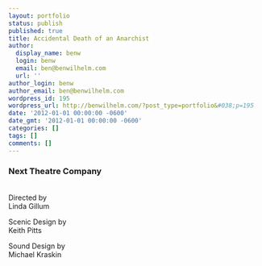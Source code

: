 ```yaml
---
layout: portfolio
status: publish
published: true
title: Accidental Death of an Anarchist
author:
  display_name: benw
  login: benw
  email: ben@benwilhelm.com
  url: ''
author_login: benw
author_email: ben@benwilhelm.com
wordpress_id: 195
wordpress_url: http://benwilhelm.com/?post_type=portfolio&#038;p=195
date: '2012-01-01 00:00:00 -0600'
date_gmt: '2012-01-01 00:00:00 -0600'
categories: []
tags: []
comments: []
---
```

<h3>Next Theatre Company</h3><br />
Directed by<br />
Linda Gillum</p>
<p>Scenic Design by<br />
Keith Pitts</p>
<p>Sound Design by<br />
Michael Kraskin</p>
